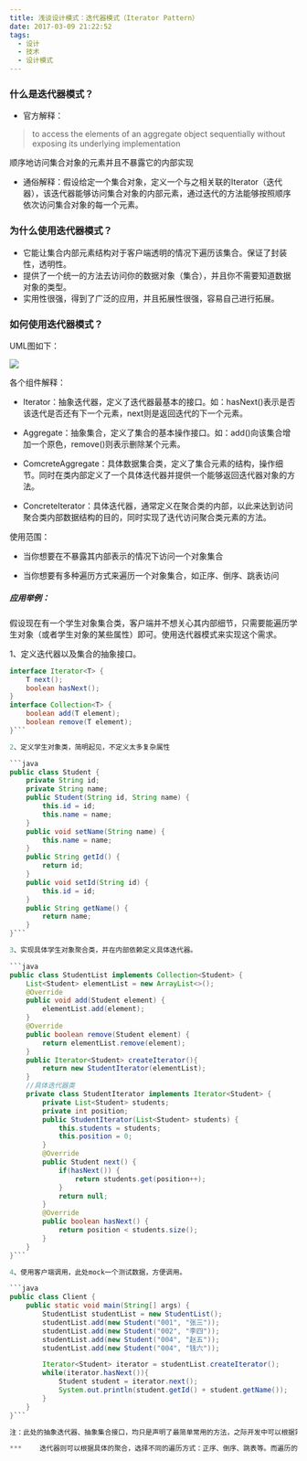 ```yaml
---
title: 浅谈设计模式：迭代器模式（Iterator Pattern）
date: 2017-03-09 21:22:52
tags:
  - 设计
  - 技术
  - 设计模式
---
```

### 什么是迭代器模式？

- 官方解释：
> to access the elements of an aggregate object sequentially without exposing its underlying implementation
>
顺序地访问集合对象的元素并且不暴露它的内部实现

- 通俗解释：假设给定一个集合对象，定义一个与之相关联的Iterator（迭代器），该迭代器能够访问集合对象的内部元素，通过迭代的方法能够按照顺序依次访问集合对象的每一个元素。

<!-- more -->

### 为什么使用迭代器模式？

- 它能让集合内部元素结构对于客户端透明的情况下遍历该集合。保证了封装性，透明性。
- 提供了一个统一的方法去访问你的数据对象（集合），并且你不需要知道数据对象的类型。
- 实用性很强，得到了广泛的应用，并且拓展性很强，容易自己进行拓展。

### 如何使用迭代器模式？

UML图如下：

![](/img/iterator-pattern.png)

各个组件解释：

- Iterator：抽象迭代器，定义了迭代器最基本的接口。如：hasNext()表示是否该迭代是否还有下一个元素，next则是返回迭代的下一个元素。

- Aggregate：抽象集合，定义了集合的基本操作接口。如：add()向该集合增加一个原色，remove()则表示删除某个元素。

- ComcreteAggregate：具体数据集合类，定义了集合元素的结构，操作细节。同时在类内部定义了一个具体迭代器并提供一个能够返回迭代器对象的方法。

- ConcreteIterator：具体迭代器，通常定义在聚合类的内部，以此来达到访问聚合类内部数据结构的目的，同时实现了迭代访问聚合类元素的方法。

使用范围：

- 当你想要在不暴露其内部表示的情况下访问一个对象集合

- 当你想要有多种遍历方式来遍历一个对象集合，如正序、倒序、跳表访问

##### 应用举例：
假设现在有一个学生对象集合类，客户端并不想关心其内部细节，只需要能遍历学生对象（或者学生对象的某些属性）即可。使用迭代器模式来实现这个需求。

1、定义迭代器以及集合的抽象接口。
```java
interface Iterator<T> {
    T next();
    boolean hasNext();
}
interface Collection<T> {
    boolean add(T element);
    boolean remove(T element);
}```

2、定义学生对象类，简明起见，不定义太多复杂属性

```java
public class Student {
    private String id;
    private String name;
    public Student(String id, String name) {
        this.id = id;
        this.name = name;
    }
    public void setName(String name) {
        this.name = name;
    }
    public String getId() {
        return id;
    }
    public void setId(String id) {
        this.id = id;
    }
    public String getName() {
        return name;
    }
}```

3、实现具体学生对象聚合类，并在内部依赖定义具体迭代器。

```java
public class StudentList implements Collection<Student> {
    List<Student> elementList = new ArrayList<>();
    @Override
    public void add(Student element) {
        elementList.add(element);
    }
    @Override
    public boolean remove(Student element) {
        return elementList.remove(element);
    }
    public Iterator<Student> createIterator(){
        return new StudentIterator(elementList);
    }
    //具体迭代器类
    private class StudentIterator implements Iterator<Student> {
        private List<Student> students;
        private int position;
        public StudentIterator(List<Student> students) {
            this.students = students;
            this.position = 0;
        }
        @Override
        public Student next() {
            if(hasNext()) {
                return students.get(position++);
            }
            return null;
        }
        @Override
        public boolean hasNext() {
            return position < students.size();
        }
    }
}```

4、使用客户端调用，此处mock一个测试数据，方便调用。

```java
public class Client {
    public static void main(String[] args) {
        StudentList studentList = new StudentList();
        studentList.add(new Student("001", "张三"));
        studentList.add(new Student("002", "李四"));
        studentList.add(new Student("004", "赵五"));
        studentList.add(new Student("004", "钱六"));

        Iterator<Student> iterator = studentList.createIterator();
        while(iterator.hasNext()){
            Student student = iterator.next();
            System.out.println(student.getId() + student.getName());
        }
    }
}```

注：此处的抽象迭代器、抽象集合接口，均只是声明了最简单常用的方法，之际开发中可以根据需求增加各种各样的方法.

*** 　　迭代器则可以根据具体的聚合，选择不同的遍历方式：正序、倒序、跳表等。而遍历的可以不是整个对象，或许你指向遍历对象的某个属性呢，如上例你指向要遍历学生的学号，或者说学号用得最勤快，那么你另外定义一个迭代方法nextId来遍历学生的学号呀。***
